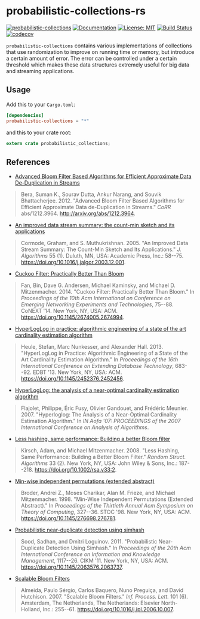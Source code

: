 # probabilistic-collections-rs
[![probabilistic-collections](http://meritbadge.herokuapp.com/probabilistic-collections)](https://crates.io/crates/probabilistic-collections)
[![Documentation](https://docs.rs/probabilistic-collections/badge.svg)](https://docs.rs/probabilistic-collections)
[![License: MIT](https://img.shields.io/badge/License-MIT-yellow.svg)](https://opensource.org/licenses/MIT)
[![Build Status](https://travis-ci.org/jeffrey-xiao/probabilistic-collections-rs.svg?branch=master)](https://travis-ci.org/jeffrey-xiao/probabilistic-collections-rs)
[![codecov](https://codecov.io/gh/jeffrey-xiao/probabilistic-collections-rs/branch/master/graph/badge.svg)](https://codecov.io/gh/jeffrey-xiao/probabilistic-collections-rs)

`probabilistic-collections` contains various implementations of collections that use randomization
to improve on running time or memory, but introduce a certain amount of error. The error can be
controlled under a certain threshold which makes these data structures extremely useful for big data
and streaming applications.

## Usage
Add this to your `Cargo.toml`:
```toml
[dependencies]
probabilistic-collections = "*"
```
and this to your crate root:
```rust
extern crate probabilistic_collections;
```

## References
 - [Advanced Bloom Filter Based Algorithms for Efficient Approximate Data De-Duplication in Streams](https://arxiv.org/abs/1212.3964)
 > Bera, Suman K., Sourav Dutta, Ankur Narang, and Souvik Bhattacherjee. 2012. "Advanced Bloom Filter Based Algorithms for Efficient Approximate Data de-Duplication in Streams." *CoRR* abs/1212.3964. <http://arxiv.org/abs/1212.3964>.
 - [An improved data stream summary: the count-min sketch and its applications](https://dl.acm.org/citation.cfm?id=1073718)
 > Cormode, Graham, and S. Muthukrishnan. 2005. "An Improved Data Stream Summary: The Count-Min Sketch and Its Applications." *J. Algorithms* 55 (1). Duluth, MN, USA: Academic Press, Inc.: 58--75. <https://doi.org/10.1016/j.jalgor.2003.12.001>.
 - [Cuckoo Filter: Practically Better Than Bloom](https://dl.acm.org/citation.cfm?id=2674994)
 > Fan, Bin, Dave G. Andersen, Michael Kaminsky, and Michael D. Mitzenmacher. 2014. "Cuckoo Filter: Practically Better Than Bloom." In *Proceedings of the 10th Acm International on Conference on Emerging Networking Experiments and Technologies*, 75--88. CoNEXT '14. New York, NY, USA: ACM. <https://doi.org/10.1145/2674005.2674994>.
 - [HyperLogLog in practice: algorithmic engineering of a state of the art cardinality estimation algorithm](https://dl.acm.org/citation.cfm?id=2452456)
 > Heule, Stefan, Marc Nunkesser, and Alexander Hall. 2013. "HyperLogLog in Practice: Algorithmic Engineering of a State of the Art Cardinality Estimation Algorithm." In *Proceedings of the 16th International Conference on Extending Database Technology*, 683--92. EDBT '13. New York, NY, USA: ACM. <https://doi.org/10.1145/2452376.2452456>.
 - [HyperLogLog: the analysis of a near-optimal cardinality estimation algorithm](http://algo.inria.fr/flajolet/Publications/FlFuGaMe07.pdf)
 > Flajolet, Philippe, Éric Fusy, Olivier Gandouet, and Frédéric Meunier. 2007. "Hyperloglog: The Analysis of a Near-Optimal Cardinality Estimation Algorithm." In *IN Aofa '07: PROCEEDINGS of the 2007 International Conference on Analysis of Algorithms*.
 - [Less hashing, same performance: Building a better Bloom filter](https://dl.acm.org/citation.cfm?id=1400125)
 > Kirsch, Adam, and Michael Mitzenmacher. 2008. "Less Hashing, Same Performance: Building a Better Bloom Filter." *Random Struct. Algorithms* 33 (2). New York, NY, USA: John Wiley & Sons, Inc.: 187--218. <https://doi.org/10.1002/rsa.v33:2>.
 - [Min-wise independent permutations (extended abstract)](https://dl.acm.org/citation.cfm?id=276781)
 > Broder, Andrei Z., Moses Charikar, Alan M. Frieze, and Michael Mitzenmacher. 1998. "Min-Wise Independent Permutations (Extended Abstract)." In *Proceedings of the Thirtieth Annual Acm Symposium on Theory of Computing*, 327--36. STOC '98. New York, NY, USA: ACM. <https://doi.org/10.1145/276698.276781>.
 - [Probabilistic near-duplicate detection using simhash](https://dl.acm.org/citation.cfm?id=2063737)
 > Sood, Sadhan, and Dmitri Loguinov. 2011. "Probabilistic Near-Duplicate Detection Using Simhash." In *Proceedings of the 20th Acm International Conference on Information and Knowledge Management*, 1117--26. CIKM '11. New York, NY, USA: ACM. <https://doi.org/10.1145/2063576.2063737>.
 - [Scalable Bloom Filters](https://dl.acm.org/citation.cfm?id=1224501)
 > Almeida, Paulo Sérgio, Carlos Baquero, Nuno Preguiça, and David Hutchison. 2007. "Scalable Bloom Filters." *Inf. Process. Lett.* 101 (6). Amsterdam, The Netherlands, The Netherlands: Elsevier North-Holland, Inc.: 255--61. <https://doi.org/10.1016/j.ipl.2006.10.007>.
